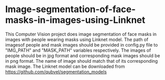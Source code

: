 # Image-segmentation-of-face-masks-in-images-using-Linknet
This Computer Vision project does image segmentation of face masks in images with people wearing masks using Linknet model. The path of imagesof people and mask images should be provided in config.py file to "IMG_PATH" and "MASK_PATH" variables respectively. The images of people should be in jpg format and corresponding mask images should be in png format. The name of image should match that of its corresponding mask image. The Linknet model can be downloaded from   https://github.com/qubvel/segmentation_models
